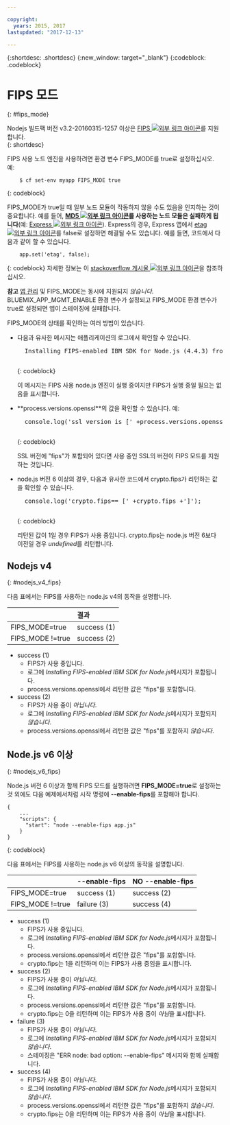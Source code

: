 ```yaml
---

copyright:
  years: 2015, 2017
lastupdated: "2017-12-13"

---
```


{:shortdesc: .shortdesc}
{:new_window: target="_blank"}
{:codeblock: .codeblock}

# FIPS 모드
{: #fips_mode}

Nodejs 빌드팩 버전 v3.2-20160315-1257 이상은 [FIPS ![외부 링크 아이콘](../../icons/launch-glyph.svg "외부 링크 아이콘")](https://en.wikipedia.org/wiki/Federal_Information_Processing_Standards)를 지원합니다.  
{: shortdesc}

FIPS 사용 노드 엔진을 사용하려면 환경 변수 FIPS_MODE를 true로 설정하십시오.
예:

```
    $ cf set-env myapp FIPS_MODE true
```
{: codeblock}

FIPS_MODE가 true일 때 일부 노드 모듈이 작동하지 않을 수도 있음을 인지하는 것이 중요합니다.  예를 들어, **[MD5 ![외부 링크 아이콘](../../icons/launch-glyph.svg "외부 링크 아이콘")](https://en.wikipedia.org/wiki/MD5)를 사용하는 노드 모듈은 실패하게 됩니다**(예: [Express ![외부 링크 아이콘](../../icons/launch-glyph.svg "외부 링크 아이콘")](http://expressjs.com/)).  Express의 경우, Express 앱에서 [etag ![외부 링크 아이콘](../../icons/launch-glyph.svg "외부 링크 아이콘")](http://expressjs.com/en/api.html)를 false로 설정하면
해결될 수도 있습니다. 예를 들면, 코드에서 다음과 같이 할 수 있습니다.
```
    app.set('etag', false);
```
{: codeblock}
자세한 정보는 이 [stackoverflow 게시물 ![외부 링크 아이콘](../../icons/launch-glyph.svg "외부 링크 아이콘")](http://stackoverflow.com/questions/15191511/disable-etag-header-in-express-node-js)을
참조하십시오.

**참고** [앱 관리](/docs/manageapps/app_mng.html) 및 FIPS_MODE는 동시에 지원되지 *않습니다*.   BLUEMIX_APP_MGMT_ENABLE 환경 변수가 설정되고 FIPS_MODE 환경 변수가 true로 설정되면 앱이 스테이징에 실패합니다.

FIPS_MODE의 상태를 확인하는 여러 방법이 있습니다.
<ul>
<li> 다음과 유사한 메시지는 애플리케이션의 로그에서 확인할 수 있습니다.    

  <pre>
  Installing FIPS-enabled IBM SDK for Node.js (4.4.3) from cache
  </pre>
  {: codeblock}

이 메시지는 FIPS 사용 node.js 엔진이 실행 중이지만 FIPS가 실행 중일 필요는 없음을 표시합니다.
</li>

<li> **process.versions.openssl**의 값을 확인할 수 있습니다. 예:

  <pre>
  console.log('ssl version is [' +process.versions.openssl +']');
  </pre>
  {: codeblock}

SSL 버전에 "fips"가 포함되어 있다면 사용 중인 SSL의 버전이 FIPS 모드를 지원하는 것입니다.  
</li>

<li> node.js 버전 6 이상의 경우, 다음과 유사한 코드에서 crypto.fips가 리턴하는 값을 확인할 수 있습니다.

  <pre>
  console.log('crypto.fips== [' +crypto.fips +']');
  </pre>
  {: codeblock}

리턴된 값이 1일 경우 FIPS가 사용 중입니다. crypto.fips는 node.js 버전 6보다 이전일 경우 *undefined*를 리턴합니다.
</li>
</ul>

## Nodejs v4
{: #nodejs_v4_fips}

다음 표에서는 FIPS를 사용하는 node.js v4의 동작을 설명합니다.

|                 | 결과        |
| :-------------- | :------------ |
|FIPS_MODE=true   |success (1)    |
|FIPS_MODE !=true |success (2)    |

* success (1)
  * FIPS가 사용 중입니다.
  * 로그에 *Installing FIPS-enabled IBM SDK for Node.js*메시지가 포함됩니다.
  * process.versions.openssl에서 리턴한 값은 "fips"를 포함합니다.
* success (2)
  * FIPS가 사용 중이 *아닙니다*.
  * 로그에 *Installing FIPS-enabled IBM SDK for Node.js*메시지가 포함되지 *않습니다*.
  * process.versions.openssl에서 리턴한 값은 "fips"를 포함하지 *않습니다*.

## Node.js v6 이상
{: #nodejs_v6_fips}

Node.js 버전 6 이상과 함께 FIPS 모드를 실행하려면 **FIPS_MODE=true**로 설정하는 것 외에도
다음 예제에서처럼 시작 명령에 **--enable-fips**를 포함해야 합니다. 
```
{
    ...   
    "scripts": {
      "start": "node --enable-fips app.js"
    }
}
```
{: codeblock}

다음 표에서는 FIPS를 사용하는 node.js v6 이상의 동작을 설명합니다. 

|                 |--enable-fips  |NO --enable-fips |
| :-------------- | :------------ | :-------------- |
|FIPS_MODE=true   |success (1)    |success (2)      |
|FIPS_MODE !=true |failure (3)    |success (4)      |

* success (1)
  * FIPS가 사용 중입니다.
  * 로그에 *Installing FIPS-enabled IBM SDK for Node.js*메시지가 포함됩니다.
  * process.versions.openssl에서 리턴한 값은 "fips"를 포함합니다.
  * crypto.fips는 1을 리턴하며 이는 FIPS가 사용 중임을 표시합니다.
* success (2)
  * FIPS가 사용 중이 *아닙니다*.
  * 로그에 *Installing FIPS-enabled IBM SDK for Node.js*메시지가 포함됩니다.
  * process.versions.openssl에서 리턴한 값은 "fips"를 포함합니다.
  * crypto.fips는 0을 리턴하며 이는 FIPS가 사용 중이 *아님*을 표시합니다.
* failure (3)
  * FIPS가 사용 중이 *아닙니다*.
  * 로그에 *Installing FIPS-enabled IBM SDK for Node.js*메시지가 포함되지 *않습니다*.
  * 스테이징은 "ERR node: bad option: --enable-fips" 메시지와 함께 실패합니다.
* success (4)
  * FIPS가 사용 중이 *아닙니다*.
  * 로그에 *Installing FIPS-enabled IBM SDK for Node.js*메시지가 포함되지 *않습니다*.
  * process.versions.openssl에서 리턴한 값은 "fips"를 포함하지 *않습니다*.
  * crypto.fips는 0을 리턴하며 이는 FIPS가 사용 중이 *아님*을 표시합니다.
